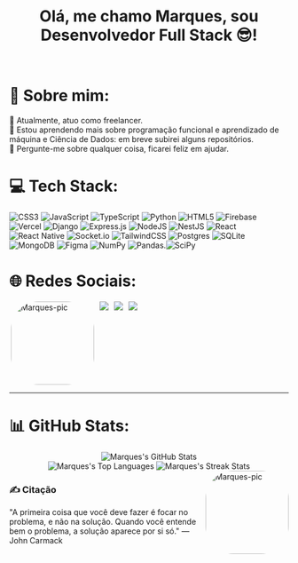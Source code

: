 <h1 align="center">
 Olá, me chamo Marques, sou Desenvolvedor Full Stack 😎!
</h1>
&nbsp;

# 💫 Sobre mim:
🔭 Atualmente, atuo como freelancer.<br>🤝 Estou aprendendo mais sobre programação funcional e aprendizado de máquina e Ciência de Dados: em breve subirei alguns repositórios. <br>💬 Pergunte-me sobre qualquer coisa, ficarei feliz em ajudar.

# 💻 Tech Stack:
![CSS3](https://img.shields.io/badge/css3-%231572B6.svg?style=for-the-badge&logo=css3&logoColor=white) ![JavaScript](https://img.shields.io/badge/javascript-%23323330.svg?style=for-the-badge&logo=javascript&logoColor=%23F7DF1E) ![TypeScript](https://img.shields.io/badge/typescript-%23007ACC.svg?style=for-the-badge&logo=typescript&logoColor=white) ![Python](https://img.shields.io/badge/python-3670A0?style=for-the-badge&logo=python&logoColor=ffdd54) ![HTML5](https://img.shields.io/badge/html5-%23E34F26.svg?style=for-the-badge&logo=html5&logoColor=white) ![Firebase](https://img.shields.io/badge/firebase-%23039BE5.svg?style=for-the-badge&logo=firebase) ![Vercel](https://img.shields.io/badge/vercel-%23000000.svg?style=for-the-badge&logo=vercel&logoColor=white) ![Django](https://img.shields.io/badge/django-%23092E20.svg?style=for-the-badge&logo=django&logoColor=white) ![Express.js](https://img.shields.io/badge/express.js-%23404d59.svg?style=for-the-badge&logo=express&logoColor=%2361DAFB) ![NodeJS](https://img.shields.io/badge/node.js-6DA55F?style=for-the-badge&logo=node.js&logoColor=white) ![NestJS](https://img.shields.io/badge/nestjs-%23E0234E.svg?style=for-the-badge&logo=nestjs&logoColor=white) ![React](https://img.shields.io/badge/react-%2320232a.svg?style=for-the-badge&logo=react&logoColor=%2361DAFB) ![React Native](https://img.shields.io/badge/react_native-%2320232a.svg?style=for-the-badge&logo=react&logoColor=%2361DAFB) ![Socket.io](https://img.shields.io/badge/Socket.io-black?style=for-the-badge&logo=socket.io&badgeColor=010101) ![TailwindCSS](https://img.shields.io/badge/tailwindcss-%2338B2AC.svg?style=for-the-badge&logo=tailwind-css&logoColor=white) ![Postgres](https://img.shields.io/badge/postgres-%23316192.svg?style=for-the-badge&logo=postgresql&logoColor=white) ![SQLite](https://img.shields.io/badge/sqlite-%2307405e.svg?style=for-the-badge&logo=sqlite&logoColor=white) ![MongoDB](https://img.shields.io/badge/MongoDB-%234ea94b.svg?style=for-the-badge&logo=mongodb&logoColor=white) ![Figma](https://img.shields.io/badge/figma-%23F24E1E.svg?style=for-the-badge&logo=figma&logoColor=white) ![NumPy](https://img.shields.io/badge/numpy-%23013243.svg?style=for-the-badge&logo=numpy&logoColor=white) ![Pandas](https://img.shields.io/badge/pandas-%23150458.svg?style=for-the-badge&logo=pandas&logoColor=white).![SciPy](https://img.shields.io/badge/SciPy-%230C55A5.svg?style=for-the-badge&logo=scipy&logoColor=%white)

# 🌐 Redes Sociais:
<div style="display: flex; align-items: flex-start; gap: 10px;">
 <img align="right" alt="Marques-pic" height="150" style="border-radius:50px;" src="https://images-wixmp-ed30a86b8c4ca887773594c2.wixmp.com/f/f4eda4e4-9f65-44c0-abf1-0b08d588f21c/dblmbjr-5e3a8125-5917-48fc-8ce2-80f2e8cde44c.gif?token=eyJ0eXAiOiJKV1QiLCJhbGciOiJIUzI1NiJ9.eyJzdWIiOiJ1cm46YXBwOjdlMGQxODg5ODIyNjQzNzNhNWYwZDQxNWVhMGQyNmUwIiwiaXNzIjoidXJuOmFwcDo3ZTBkMTg4OTgyMjY0MzczYTVmMGQ0MTVlYTBkMjZlMCIsIm9iaiI6W1t7InBhdGgiOiJcL2ZcL2Y0ZWRhNGU0LTlmNjUtNDRjMC1hYmYxLTBiMDhkNTg4ZjIxY1wvZGJsbWJqci01ZTNhODEyNS01OTE3LTQ4ZmMtOGNlMi04MGYyZThjZGU0NGMuZ2lmIn1dXSwiYXVkIjpbInVybjpzZXJ2aWNlOmZpbGUuZG93bmxvYWQiXX0.sj25DWWmWP0kNP0EUycP-bLILaFIs-_ThvEREChsWfo">
  <a href="https://www.instagram.com/marqueschristmann/" target="_blank"><img src="https://img.shields.io/badge/-Instagram-%23E4405F?style=for-the-badge&logo=instagram&logoColor=white" target="_blank"></a>
  <a href="https://discord.com/channels/@me" target="_blank"><img src="https://img.shields.io/badge/Discord-7289DA?style=for-the-badge&logo=discord&logoColor=white" target="_blank"></a>
  <a href="https://br.linkedin.com/in/marques-christmann-363a3a224?trk=public_profile_browsemap" target="_blank"><img src="https://img.shields.io/badge/-LinkedIn-%230077B5?style=for-the-badge&logo=linkedin&logoColor=white" target="_blank"></a> 
</div>

-------------------------------------------------------------------------------------------------------------------------------------------------------------------------------------------------------------------------------------------------------------------------------

# 📊 GitHub Stats:
<div align="center">
  <img src="https://github-readme-stats.vercel.app/api?username=marqueschristmann&theme=omni&hide_border=true&include_all_commits=true&count_private=true&show_icons=true" alt="Marques's GitHub Stats" />
</div>
<div align="center">
  <img src="https://github-readme-stats.vercel.app/api/top-langs/?username=marqueschristmann&theme=omni&hide_border=true&layout=compact&langs_count=16" alt="Marques's Top Languages" />
  <img src="https://github-readme-streak-stats.herokuapp.com/?user=marqueschristmann&theme=omni&hide_border=true" alt="Marques's Streak Stats" />
</div>

<div> 
 <img align="right" alt="Marques-pic" height="150" style="border-radius:50px;" src="https://mystickermania.com/cdn/stickers/anime/death-note-chibi-512x512.png">
</div>

### ✍️ Citação

"A primeira coisa que você deve fazer é focar no problema, e não na solução. Quando você entende bem o problema, a solução aparece por si só."
— John Carmack
  
